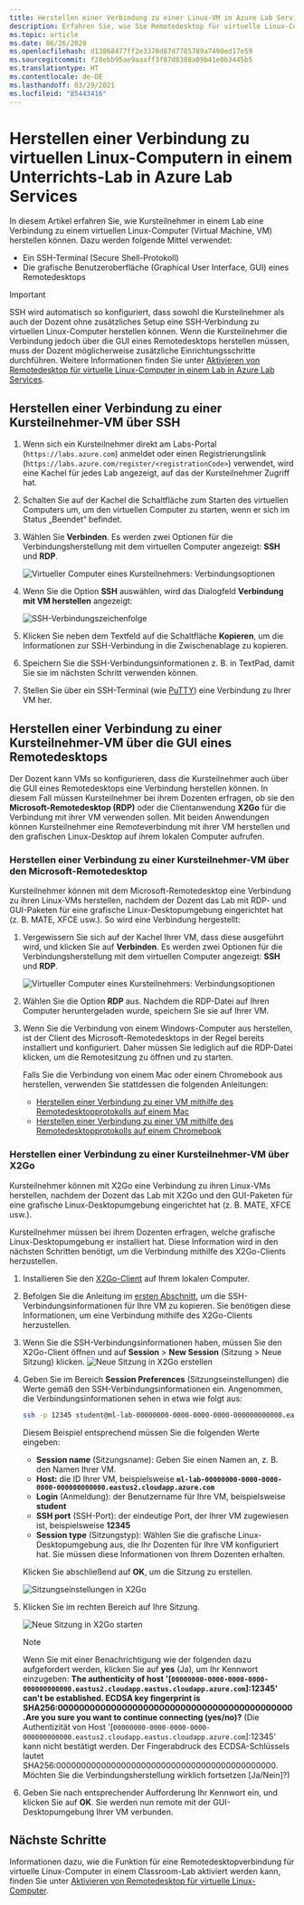 ```yaml
---
title: Herstellen einer Verbindung zu einer Linux-VM in Azure Lab Services | Microsoft-Dokumentation
description: Erfahren Sie, wie Sie Remotedesktop für virtuelle Linux-Computer in einem Lab in Azure Lab Services verwenden.
ms.topic: article
ms.date: 06/26/2020
ms.openlocfilehash: d13868477ff2e3378d87d7785789a7498ed17e59
ms.sourcegitcommit: f28ebb95ae9aaaff3f87d8388a09b41e0b3445b5
ms.translationtype: HT
ms.contentlocale: de-DE
ms.lasthandoff: 03/29/2021
ms.locfileid: "85443416"
---
```

# <a name="connect-to-linux-virtual-machines-in-a-classroom-lab-of-azure-lab-services"></a>Herstellen einer Verbindung zu virtuellen Linux-Computern in einem Unterrichts-Lab in Azure Lab Services
In diesem Artikel erfahren Sie, wie Kursteilnehmer in einem Lab eine Verbindung zu einem virtuellen Linux-Computer (Virtual Machine, VM) herstellen können. Dazu werden folgende Mittel verwendet:
- Ein SSH-Terminal (Secure Shell-Protokoll)
- Die grafische Benutzeroberfläche (Graphical User Interface, GUI) eines Remotedesktops

> [!IMPORTANT] 
> SSH wird automatisch so konfiguriert, dass sowohl die Kursteilnehmer als auch der Dozent ohne zusätzliches Setup eine SSH-Verbindung zu virtuellen Linux-Computer herstellen können. Wenn die Kursteilnehmer die Verbindung jedoch über die GUI eines Remotedesktops herstellen müssen, muss der Dozent möglicherweise zusätzliche Einrichtungsschritte durchführen.  Weitere Informationen finden Sie unter [Aktivieren von Remotedesktop für virtuelle Linux-Computer in einem Lab in Azure Lab Services](how-to-enable-remote-desktop-linux.md).

## <a name="connect-to-the-student-vm-using-ssh"></a>Herstellen einer Verbindung zu einer Kursteilnehmer-VM über SSH

1. Wenn sich ein Kursteilnehmer direkt am Labs-Portal (`https://labs.azure.com`) anmeldet oder einen Registrierungslink (`https://labs.azure.com/register/<registrationCode>`) verwendet, wird eine Kachel für jedes Lab angezeigt, auf das der Kursteilnehmer Zugriff hat. 
   
1. Schalten Sie auf der Kachel die Schaltfläche zum Starten des virtuellen Computers um, um den virtuellen Computer zu starten, wenn er sich im Status „Beendet“ befindet. 

2. Wählen Sie **Verbinden**. Es werden zwei Optionen für die Verbindungsherstellung mit dem virtuellen Computer angezeigt: **SSH** und **RDP**.

    ![Virtueller Computer eines Kursteilnehmers: Verbindungsoptionen](./media/how-to-enable-remote-desktop-linux/student-vm-connect-options.png)

3. Wenn Sie die Option **SSH** auswählen, wird das Dialogfeld **Verbindung mit VM herstellen** angezeigt:  

    ![SSH-Verbindungszeichenfolge](./media/how-to-enable-remote-desktop-linux/ssh-connection-string.png)

4. Klicken Sie neben dem Textfeld auf die Schaltfläche **Kopieren**, um die Informationen zur SSH-Verbindung in die Zwischenablage zu kopieren. 

5. Speichern Sie die SSH-Verbindungsinformationen z. B. in TextPad, damit Sie sie im nächsten Schritt verwenden können.

6. Stellen Sie über ein SSH-Terminal (wie [PuTTY](https://www.putty.org/)) eine Verbindung zu Ihrer VM her.

## <a name="connect-to-the-student-vm-using-gui-remote-desktop"></a>Herstellen einer Verbindung zu einer Kursteilnehmer-VM über die GUI eines Remotedesktops
Der Dozent kann VMs so konfigurieren, dass die Kursteilnehmer auch über die GUI eines Remotedesktops eine Verbindung herstellen können.  In diesem Fall müssen Kursteilnehmer bei ihrem Dozenten erfragen, ob sie den **Microsoft-Remotedesktop (RDP)** oder die Clientanwendung **X2Go** für die Verbindung mit ihrer VM verwenden sollen.  Mit beiden Anwendungen können Kursteilnehmer eine Remoteverbindung mit ihrer VM herstellen und den grafischen Linux-Desktop auf ihrem lokalen Computer aufrufen.

### <a name="connect-to-the-student-vm-using-microsoft-remote-desktop-rdp"></a>Herstellen einer Verbindung zu einer Kursteilnehmer-VM über den Microsoft-Remotedesktop
Kursteilnehmer können mit dem Microsoft-Remotedesktop eine Verbindung zu ihren Linux-VMs herstellen, nachdem der Dozent das Lab mit RDP- und GUI-Paketen für eine grafische Linux-Desktopumgebung eingerichtet hat (z. B. MATE, XFCE usw.). So wird eine Verbindung hergestellt: 

1. Vergewissern Sie sich auf der Kachel Ihrer VM, dass diese ausgeführt wird, und klicken Sie auf **Verbinden**. Es werden zwei Optionen für die Verbindungsherstellung mit dem virtuellen Computer angezeigt: **SSH** und **RDP**.

    ![Virtueller Computer eines Kursteilnehmers: Verbindungsoptionen](./media/how-to-enable-remote-desktop-linux/student-vm-connect-options.png)
2. Wählen Sie die Option **RDP** aus.  Nachdem die RDP-Datei auf Ihren Computer heruntergeladen wurde, speichern Sie sie auf Ihrer VM.

3. Wenn Sie die Verbindung von einem Windows-Computer aus herstellen, ist der Client des Microsoft-Remotedesktops in der Regel bereits installiert und konfiguriert.  Daher müssen Sie lediglich auf die RDP-Datei klicken, um die Remotesitzung zu öffnen und zu starten.

    Falls Sie die Verbindung von einem Mac oder einem Chromebook aus herstellen, verwenden Sie stattdessen die folgenden Anleitungen:
   - [Herstellen einer Verbindung zu einer VM mithilfe des Remotedesktopprotokolls auf einem Mac](connect-virtual-machine-mac-remote-desktop.md)
   - [Herstellen einer Verbindung zu einer VM mithilfe des Remotedesktopprotokolls auf einem Chromebook](connect-virtual-machine-chromebook-remote-desktop.md)  

### <a name="connect-to-the-student-vm-using-x2go"></a>Herstellen einer Verbindung zu einer Kursteilnehmer-VM über X2Go
Kursteilnehmer können mit X2Go eine Verbindung zu ihren Linux-VMs herstellen, nachdem der Dozent das Lab mit X2Go und den GUI-Paketen für eine grafische Linux-Desktopumgebung eingerichtet hat (z. B. MATE, XFCE usw.).

Kursteilnehmer müssen bei ihrem Dozenten erfragen, welche grafische Linux-Desktopumgebung er installiert hat.  Diese Information wird in den nächsten Schritten benötigt, um die Verbindung mithilfe des X2Go-Clients herzustellen.

1. Installieren Sie den [X2Go-Client](https://wiki.x2go.org/doku.php/doc:installation:x2goclient) auf Ihrem lokalen Computer.

1. Befolgen Sie die Anleitung im [ersten Abschnitt](how-to-use-remote-desktop-linux-student.md#connect-to-the-student-vm-using-ssh), um die SSH-Verbindungsinformationen für Ihre VM zu kopieren.  Sie benötigen diese Informationen, um eine Verbindung mithilfe des X2Go-Clients herzustellen.

1. Wenn Sie die SSH-Verbindungsinformationen haben, müssen Sie den X2Go-Client öffnen und auf **Session** > **New Session** (Sitzung > Neue Sitzung) klicken.
   ![Neue Sitzung in X2Go erstellen](./media/how-to-use-classroom-lab/x2go-new-session.png)

1. Geben Sie im Bereich **Session Preferences** (Sitzungseinstellungen) die Werte gemäß den SSH-Verbindungsinformationen ein.  Angenommen, die Verbindungsinformationen sehen in etwa wie folgt aus:

    ```bash
    ssh -p 12345 student@ml-lab-00000000-0000-0000-0000-000000000000.eastus2.cloudapp.azure.com
    ```

    Diesem Beispiel entsprechend müssen Sie die folgenden Werte eingeben:

   - **Session name** (Sitzungsname): Geben Sie einen Namen an, z. B. den Namen Ihrer VM.
   - **Host:** die ID Ihrer VM, beispielsweise **`ml-lab-00000000-0000-0000-0000-000000000000.eastus2.cloudapp.azure.com`**
   - **Login** (Anmeldung): der Benutzername für Ihre VM, beispielsweise **student**
   - **SSH port** (SSH-Port): der eindeutige Port, der Ihrer VM zugewiesen ist, beispielsweise **12345**
   - **Session type** (Sitzungstyp): Wählen Sie die grafische Linux-Desktopumgebung aus, die Ihr Dozenten für Ihre VM konfiguriert hat.  Sie müssen diese Informationen von Ihrem Dozenten erhalten.

    Klicken Sie abschließend auf **OK**, um die Sitzung zu erstellen.

    ![Sitzungseinstellungen in X2Go](./media/how-to-use-classroom-lab/x2go-session-preferences.png)

1.  Klicken Sie im rechten Bereich auf Ihre Sitzung.

    ![Neue Sitzung in X2Go starten](./media/how-to-use-classroom-lab/x2go-start-session.png)

    > [!NOTE] 
    > Wenn Sie mit einer Benachrichtigung wie der folgenden dazu aufgefordert werden, klicken Sie auf **yes** (Ja), um Ihr Kennwort einzugeben: **The authenticity of host '[`00000000-0000-0000-0000-000000000000.eastus2.cloudapp.eastus.cloudapp.azure.com`]:12345' can't be established.  ECDSA key fingerprint is SHA256:00000000000000000000000000000000000000000000.Are you sure you want to continue connecting (yes/no)?** (Die Authentizität von Host '[`00000000-0000-0000-0000-000000000000.eastus2.cloudapp.eastus.cloudapp.azure.com`]:12345' kann nicht bestätigt werden. Der Fingerabdruck des ECDSA-Schlüssels lautet SHA256:00000000000000000000000000000000000000000000. Möchten Sie die Verbindungsherstellung wirklich fortsetzen [Ja/Nein]?)

2. Geben Sie nach entsprechender Aufforderung Ihr Kennwort ein, und klicken Sie auf **OK**.  Sie werden nun remote mit der GUI-Desktopumgebung Ihrer VM verbunden.

## <a name="next-steps"></a>Nächste Schritte
Informationen dazu, wie die Funktion für eine Remotedesktopverbindung für virtuelle Linux-Computer in einem Classroom-Lab aktiviert werden kann, finden Sie unter [Aktivieren von Remotedesktop für virtuelle Linux-Computer](how-to-enable-remote-desktop-linux.md). 

